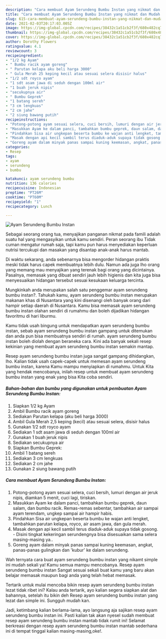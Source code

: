 ```yaml
---
description: "Cara membuat Ayam Serundeng Bumbu Instan yang nikmat dan Mudah Dibuat"
title: "Cara membuat Ayam Serundeng Bumbu Instan yang nikmat dan Mudah Dibuat"
slug: 615-cara-membuat-ayam-serundeng-bumbu-instan-yang-nikmat-dan-mudah-dibuat
date: 2021-02-03T20:17:03.005Z
image: https://img-global.cpcdn.com/recipes/38432c1a51cb2f3f/680x482cq70/ayam-serundeng-bumbu-instan-foto-resep-utama.jpg
thumbnail: https://img-global.cpcdn.com/recipes/38432c1a51cb2f3f/680x482cq70/ayam-serundeng-bumbu-instan-foto-resep-utama.jpg
cover: https://img-global.cpcdn.com/recipes/38432c1a51cb2f3f/680x482cq70/ayam-serundeng-bumbu-instan-foto-resep-utama.jpg
author: Dorothy Flowers
ratingvalue: 4.1
reviewcount: 3
recipeingredient:
- "1/2 kg Ayam"
- " Bumbu racik ayam goreng"
- " Parutan kelapa aku beli harga 3000"
- " Gula Merah 25 keping kecil atau sesuai selera disisir halus"
- "1/2 sdt royco ayam"
- "1 sdt asam jawa di seduh dengan 100ml air"
- "1 buah jeruk nipis"
- "secukupnya air"
- " Bumbu Geprek"
- "1 batang sereh"
- "3 cm lengkuas"
- "2 cm jahe"
- "2 siung bawang putih"
recipeinstructions:
- "Potong-potong ayam sesuai selera, cuci bersih, lumuri dengan air jeruk nipis, diamkan 5 menit, cuci lagi, tiriskan."
- "Masukkan Ayam ke dalam panci, tambahkan bumbu geprek, daun salam, dan bumbu racik. Remas-remas sebentar, tambahkan air sampai ayam terendam, ungkep sampai air hampir habis."
- "Pindahkan Sisa air ungkepan beserta bumbu ke wajan anti lengket, tambahkan parutan kelapa, royco, air asam jawa, dan gula merah."
- "Masak dengan api kecil sambil terus diaduk-aduk supaya tidak gosong. Disini tingkat kekeringan serundengnya bisa disesuaikan sama selera masing-masing ya.."
- "Goreng ayam dalam minyak panas sampai kuning keemasan, angkat, panas-panas gulingkan dan &#39;kubur&#39; ke dalam serundeng."
categories:
- Resep
tags:
- ayam
- serundeng
- bumbu

katakunci: ayam serundeng bumbu 
nutrition: 136 calories
recipecuisine: Indonesian
preptime: "PT26M"
cooktime: "PT60M"
recipeyield: "1"
recipecategory: Lunch

---
```



![Ayam Serundeng Bumbu Instan](https://img-global.cpcdn.com/recipes/38432c1a51cb2f3f/680x482cq70/ayam-serundeng-bumbu-instan-foto-resep-utama.jpg)

Sebagai seorang orang tua, menyajikan panganan nikmat pada famili adalah suatu hal yang mengasyikan untuk kamu sendiri. Peran seorang ibu Tidak cuman mengatur rumah saja, tapi kamu pun harus menyediakan keperluan nutrisi tercukupi dan masakan yang disantap anak-anak harus mantab.

Di waktu  sekarang, anda sebenarnya bisa mengorder hidangan praktis meski tidak harus capek membuatnya lebih dulu. Namun ada juga lho orang yang memang mau menyajikan yang terenak bagi orang yang dicintainya. Pasalnya, memasak yang dibuat sendiri jauh lebih higienis dan kita juga bisa menyesuaikan hidangan tersebut sesuai kesukaan keluarga tercinta. 



Mungkinkah anda merupakan salah satu penggemar ayam serundeng bumbu instan?. Tahukah kamu, ayam serundeng bumbu instan merupakan makanan khas di Nusantara yang kini disenangi oleh banyak orang dari hampir setiap daerah di Nusantara. Kamu bisa memasak ayam serundeng bumbu instan olahan sendiri di rumahmu dan boleh dijadikan hidangan favoritmu di hari liburmu.

Kamu tidak usah bingung untuk mendapatkan ayam serundeng bumbu instan, sebab ayam serundeng bumbu instan gampang untuk ditemukan dan anda pun bisa membuatnya sendiri di rumah. ayam serundeng bumbu instan boleh diolah dengan beraneka cara. Kini ada banyak sekali resep kekinian yang membuat ayam serundeng bumbu instan semakin mantap.

Resep ayam serundeng bumbu instan juga sangat gampang dihidangkan, lho. Kalian tidak usah capek-capek untuk memesan ayam serundeng bumbu instan, karena Kamu mampu menyiapkan di rumahmu. Untuk Kita yang hendak mencobanya, inilah resep untuk membuat ayam serundeng bumbu instan yang enak yang bisa Kita coba sendiri.

<!--inarticleads1-->

##### Bahan-bahan dan bumbu yang digunakan untuk pembuatan Ayam Serundeng Bumbu Instan:

1. Siapkan 1/2 kg Ayam
1. Ambil  Bumbu racik ayam goreng
1. Sediakan  Parutan kelapa (aku beli harga 3000)
1. Ambil  Gula Merah 2,5 keping (kecil) atau sesuai selera, disisir halus
1. Gunakan 1/2 sdt royco ayam
1. Sediakan 1 sdt asam jawa di seduh dengan 100ml air
1. Gunakan 1 buah jeruk nipis
1. Sediakan secukupnya air
1. Siapkan  Bumbu Geprek:
1. Ambil 1 batang sereh
1. Sediakan 3 cm lengkuas
1. Sediakan 2 cm jahe
1. Gunakan 2 siung bawang putih




<!--inarticleads2-->

##### Cara membuat Ayam Serundeng Bumbu Instan:

1. Potong-potong ayam sesuai selera, cuci bersih, lumuri dengan air jeruk nipis, diamkan 5 menit, cuci lagi, tiriskan.
1. Masukkan Ayam ke dalam panci, tambahkan bumbu geprek, daun salam, dan bumbu racik. Remas-remas sebentar, tambahkan air sampai ayam terendam, ungkep sampai air hampir habis.
1. Pindahkan Sisa air ungkepan beserta bumbu ke wajan anti lengket, tambahkan parutan kelapa, royco, air asam jawa, dan gula merah.
1. Masak dengan api kecil sambil terus diaduk-aduk supaya tidak gosong. - Disini tingkat kekeringan serundengnya bisa disesuaikan sama selera masing-masing ya..
1. Goreng ayam dalam minyak panas sampai kuning keemasan, angkat, panas-panas gulingkan dan &#39;kubur&#39; ke dalam serundeng.




Wah ternyata cara buat ayam serundeng bumbu instan yang nikamt simple ini mudah sekali ya! Kamu semua mampu mencobanya. Resep ayam serundeng bumbu instan Sangat sesuai sekali buat kamu yang baru akan belajar memasak maupun bagi anda yang telah hebat memasak.

Tertarik untuk mulai mencoba bikin resep ayam serundeng bumbu instan lezat tidak ribet ini? Kalau anda tertarik, ayo kalian segera siapkan alat dan bahannya, setelah itu bikin deh Resep ayam serundeng bumbu instan yang lezat dan simple ini. Sungguh mudah kan. 

Jadi, ketimbang kalian berlama-lama, ayo langsung aja sajikan resep ayam serundeng bumbu instan ini. Pasti kalian tak akan nyesel sudah membuat resep ayam serundeng bumbu instan mantab tidak rumit ini! Selamat berkreasi dengan resep ayam serundeng bumbu instan mantab sederhana ini di tempat tinggal kalian masing-masing,oke!.

